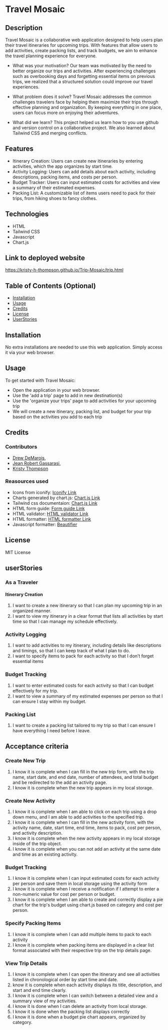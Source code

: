 # Travel Mosaic

## Description
Travel Mosaic is a collaborative web application designed to help users plan their travel itineraries for upcoming trips. With features that allow users to add activities, create packing lists, and track budgets, we aim to enhance the travel planning experience for everyone.

- What was your motivation?
  Our team was motivated by the need to better organize our trips and activities. After experiencing challenges such as overbooking days and forgetting essential items on previous trips, we realized that a structured solution could improve our travel experiences.
  
- What problem does it solve?
  Travel Mosaic addresses the common challenges travelers face by helping them maximize their trips through effective planning and organization. By keeping everything in one place, users can focus more on enjoying their adventures.

- What did we learn?
  This project helped us learn how to you use github and version control on a collaborative project. We also learned about Tailwind CSS and merging conflicts. 
  

## Features
- Itinerary Creation: Users can create new itineraries by entering activities, which the app organizes by start time.
- Activity Logging: Users can add details about each activity, including descriptions, packing items, and costs per person.
- Budget Tracker: Users can input estimated costs for activities and view a summary of their estimated expenses.
- Packing List: A customizable list of items users need to pack for their trips, from hiking shoes to fancy clothes.

## Technologies
- HTML
- Tailwind CSS
- Javascript
- Chart.js


## Link to deployed website
https://kristy-h-thompson.github.io/Trip-Mosaic/trip.html


## Table of Contents (Optional)
- [Installation](#installation)
- [Usage](#usage)
- [Credits](#credits)
- [License](#license)
- [UserStories](#userStories)


## Installation
No extra installations are needed to use this web application. Simply access it via your web browser.


## Usage
To get started with Travel Mosaic:

- Open the application in your web browser.
- Use the 'add a trip' page to add in new destination(s)
- Use the 'organize your trips' page to add activities for your upcoming trip
- We will create a new itinerary, packing list, and budget for your trip based on the activities you add to each trip


## Credits
### Contributors
- [Drew DeMarois](https://github.com/DDeMarois), 
- [Jean Robert Gassarasi](https://github.com/Gasarasi1), 
- [Kristy Thompson](https://github.com/Kristy-H-Thompson)

### Reasources used
- Icons from iconify: [Iconify Link](https://iconify.design/)
- Charts generated by chart.js: [Chart.js Link](https://www.chartjs.org/)
- Tailwind css documentaion: [Chart.js Link](https://tailwindcss.com/)
- HTML form guide: [Form guide Link](https://www.w3schools.com/html/html_forms.asp)
- HTML validator: [HTML validator Link](https://validator.w3.org/)
- HTML formatter: [HTML formatter Link](https://www.freeformatter.com/html-formatter.html)
- Javascript formatter: [Beautifier](https://beautifier.io/)


## License
MIT License


## userStories

### As a Traveler
#### Itinerary Creation
1. I want to create a new itinerary so that I can plan my upcoming trip in an organized manner.
2. I want to view my itinerary in a clear format that lists all activities by start time so that I can manage my schedule effectively.

### Activity Logging
1. I want to add activities to my itinerary, including details like descriptions and timings, so that I can keep track of what I plan to do.
2. I want to specify items to pack for each activity so that I don’t forget essential items

### Budget Tracking
1. I want to enter estimated costs for each activity so that I can budget effectively for my trip.
2. I want to view a summary of my estimated expenses per person so that I can ensure I stay within my budget.

### Packing List
1. I want to create a packing list tailored to my trip so that I can ensure I have everything I need before I leave.


## Acceptance criteria
### Create New Trip
1. I know it is complete when I can fill in the new trip form, with the trip name, start date, and end date, number of attendees, and total budget and be redirected to the add an activity page.
2. I know it is complete when the new trip appears in my local storage.


### Create New Activity
1. I know it is complete when I am able to click on each trip using a drop down menu, and I am able to add activities to the specified trip.
2. I know it is complete when I can fill in the new activity form, with the activity name, date, start time, end time, items to pack, cost per person, and activity description.
3. I know it is complete when the new activity appears in my local storage inside of the trip object.
4. I know it is complete when you can not add an activity at the same date and time as an existing activity.


### Budget Tracking
1. I know it is complete when I can input estimated costs for each activity per person and save them in local storage using the activity form
2. I know it is complete when I receive a notification if I attempt to enter a non-numeric value for cost per person or budget.
3. I know it is complete when I am able to create and correctly display a pie chart for the trip's budget using chart.js based on category and cost per person.


### Specify Packing Items
1. I know it is complete when I can add multiple items to pack to each activity
2. I know it is complete when packing items are displayed in a clear list format associated with their respective trip on the trip details page.

### View Trip Details
1. I know it is complete when I can open the itinerary and see all activities listed in chronological order by start time and date.
2.  know it is complete when each activity displays its title, description, and start and end time clearly.
3. I know it is complete when I can switch between a detailed view and a summary view of my activities.
4. I know it is done when I can delete an activity from local storage.
5. I know it is done when the packing list displays correctly
6. I know it is done when a budget pie chart appears, organized by category.